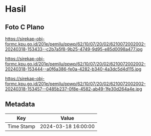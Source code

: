 # Hasil

## Foto C Plano

https://sirekap-obj-formc.kpu.go.id/201e/pemilu/ppwp/62/10/07/20/02/6210072002002-20240318-153433--c2b7a5f8-9b25-4749-9d95-e85d0098a477.jpg

https://sirekap-obj-formc.kpu.go.id/201e/pemilu/ppwp/62/10/07/20/02/6210072002002-20240318-153444--a0f6a386-fe0a-4282-b340-4a3dc5d4d115.jpg

https://sirekap-obj-formc.kpu.go.id/201e/pemilu/ppwp/62/10/07/20/02/6210072002002-20240318-153457--0485b237-0f8e-4582-ab49-1fe30d264a4e.jpg


## Metadata

| Key        | Value               |
| ---------- | ------------------- |
| Time Stamp | 2024-03-18 16:00:00 |



